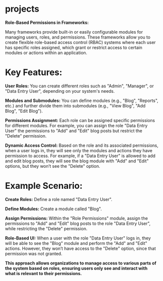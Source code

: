 # projects
**Role-Based Permissions in Frameworks:**

Many frameworks provide built-in or easily configurable modules for managing users, roles, and permissions. These frameworks allow you to create flexible role-based access control (RBAC) systems where each user has specific roles assigned, which grant or restrict access to certain modules or actions within an application.

# Key Features:
**User Roles:** You can create different roles such as "Admin", "Manager", or "Data Entry User", depending on your system's needs.

**Modules and Submodules:** You can define modules (e.g., "Blog", "Reports", etc.) and further divide them into submodules (e.g., "View Blog", "Add Blog", "Edit Blog").

**Permissions Assignment:** Each role can be assigned specific permissions for different modules. For example, you can assign the role "Data Entry User" the permissions to "Add" and "Edit" blog posts but restrict the "Delete" permission.

**Dynamic Access Control:** Based on the role and its associated permissions, when a user logs in, they will see only the modules and actions they have permission to access. For example, if a "Data Entry User" is allowed to add and edit blog posts, they will see the blog module with "Add" and "Edit" options, but they won’t see the "Delete" option.

# Example Scenario:
**Create Roles:** Define a role named "Data Entry User".

**Define Modules:** Create a module called "Blog".

**Assign Permissions:** Within the "Role Permissions" module, assign the permissions to "Add" and "Edit" blog posts to the role "Data Entry User", while restricting the "Delete" permission.

**Role-Based UI:** When a user with the role "Data Entry User" logs in, they will be able to see the "Blog" module and perform the "Add" and "Edit" actions. However, they won’t have access to the "Delete" option, since that permission was not granted.

**This approach allows organizations to manage access to various parts of the system based on roles, ensuring users only see and interact with what is relevant to their permissions.**
